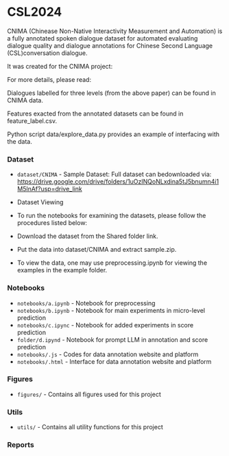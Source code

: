 # CSL2024

CNIMA  (Chinease Non-Native Interactivity Measurement and Automation) is a fully annotated spoken dialogue dataset for automated evaluating dialogue quality and dialogue annotations for Chinese Second Language (CSL)conversation dialogue.

It was created for the CNIMA project:

For more details, please read: 

Dialogues labelled for three levels (from the above paper) can be found in CNIMA data.

Features exacted from the annotated datasets can be found in feature_label.csv. 

Python script data/explore_data.py provides an example of interfacing with the data.


### Dataset

- `dataset/CNIMA` - Sample Dataset: Full dataset can bedownloaded via: https://drive.google.com/drive/folders/1uOzINQoNLxdina5tJ5bnumn4i1M5lnAf?usp=drive_link 
- Dataset Viewing
- To run the notebooks for examining the datasets, please follow the procedures listed below:

- Download the dataset from the Shared folder link.
- Put the data into dataset/CNIMA and extract sample.zip.
- To view the data, one may use preprocessing.ipynb for viewing the examples in the example folder.

### Notebooks

- `notebooks/a.ipynb` - Notebook for preprocessing
- `notebooks/b.ipynb` - Notebook for main experiments in micro-level prediction
- `notebooks/c.ipync` - Notebook for added experiments in score prediction 
- `folder/d.ipynd`    - Notebook for prompt LLM in annotation and score prediction
- `notebooks/.js`     - Codes for data annotation website and platform
- `notebooks/.html`   - Interface for data annotation website and platform 


### Figures

- `figures/` - Contains all figures used for this project

### Utils

- `utils/` - Contains all utility functions for this project

### Reports
